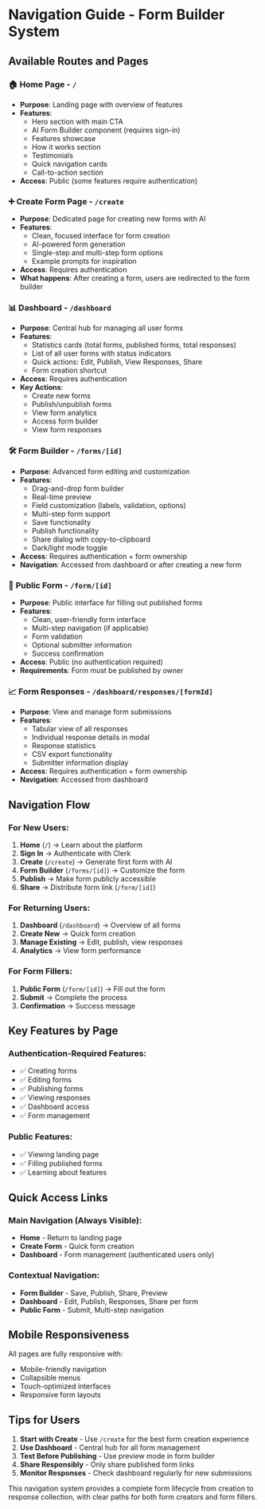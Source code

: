# Navigation Guide - Form Builder System

## Available Routes and Pages

### 🏠 **Home Page** - `/`
- **Purpose**: Landing page with overview of features
- **Features**: 
  - Hero section with main CTA
  - AI Form Builder component (requires sign-in)
  - Features showcase
  - How it works section
  - Testimonials
  - Quick navigation cards
  - Call-to-action section
- **Access**: Public (some features require authentication)

### ➕ **Create Form Page** - `/create`
- **Purpose**: Dedicated page for creating new forms with AI
- **Features**:
  - Clean, focused interface for form creation
  - AI-powered form generation
  - Single-step and multi-step form options
  - Example prompts for inspiration
- **Access**: Requires authentication
- **What happens**: After creating a form, users are redirected to the form builder

### 📊 **Dashboard** - `/dashboard`
- **Purpose**: Central hub for managing all user forms
- **Features**:
  - Statistics cards (total forms, published forms, total responses)
  - List of all user forms with status indicators
  - Quick actions: Edit, Publish, View Responses, Share
  - Form creation shortcut
- **Access**: Requires authentication
- **Key Actions**:
  - Create new forms
  - Publish/unpublish forms
  - View form analytics
  - Access form builder
  - View form responses

### 🛠️ **Form Builder** - `/forms/[id]`
- **Purpose**: Advanced form editing and customization
- **Features**:
  - Drag-and-drop form builder
  - Real-time preview
  - Field customization (labels, validation, options)
  - Multi-step form support
  - Save functionality
  - Publish functionality
  - Share dialog with copy-to-clipboard
  - Dark/light mode toggle
- **Access**: Requires authentication + form ownership
- **Navigation**: Accessed from dashboard or after creating a new form

### 📝 **Public Form** - `/form/[id]`
- **Purpose**: Public interface for filling out published forms
- **Features**:
  - Clean, user-friendly form interface
  - Multi-step navigation (if applicable)
  - Form validation
  - Optional submitter information
  - Success confirmation
- **Access**: Public (no authentication required)
- **Requirements**: Form must be published by owner

### 📈 **Form Responses** - `/dashboard/responses/[formId]`
- **Purpose**: View and manage form submissions
- **Features**:
  - Tabular view of all responses
  - Individual response details in modal
  - Response statistics
  - CSV export functionality
  - Submitter information display
- **Access**: Requires authentication + form ownership
- **Navigation**: Accessed from dashboard

## Navigation Flow

### For New Users:
1. **Home** (`/`) → Learn about the platform
2. **Sign In** → Authenticate with Clerk
3. **Create** (`/create`) → Generate first form with AI
4. **Form Builder** (`/forms/[id]`) → Customize the form
5. **Publish** → Make form publicly accessible
6. **Share** → Distribute form link (`/form/[id]`)

### For Returning Users:
1. **Dashboard** (`/dashboard`) → Overview of all forms
2. **Create New** → Quick form creation
3. **Manage Existing** → Edit, publish, view responses
4. **Analytics** → View form performance

### For Form Fillers:
1. **Public Form** (`/form/[id]`) → Fill out the form
2. **Submit** → Complete the process
3. **Confirmation** → Success message

## Key Features by Page

### Authentication-Required Features:
- ✅ Creating forms
- ✅ Editing forms
- ✅ Publishing forms
- ✅ Viewing responses
- ✅ Dashboard access
- ✅ Form management

### Public Features:
- ✅ Viewing landing page
- ✅ Filling published forms
- ✅ Learning about features

## Quick Access Links

### Main Navigation (Always Visible):
- **Home** - Return to landing page
- **Create Form** - Quick form creation
- **Dashboard** - Form management (authenticated users only)

### Contextual Navigation:
- **Form Builder** - Save, Publish, Share, Preview
- **Dashboard** - Edit, Publish, Responses, Share per form
- **Public Form** - Submit, Multi-step navigation

## Mobile Responsiveness

All pages are fully responsive with:
- Mobile-friendly navigation
- Collapsible menus
- Touch-optimized interfaces
- Responsive form layouts

## Tips for Users

1. **Start with Create** - Use `/create` for the best form creation experience
2. **Use Dashboard** - Central hub for all form management
3. **Test Before Publishing** - Use preview mode in form builder
4. **Share Responsibly** - Only share published form links
5. **Monitor Responses** - Check dashboard regularly for new submissions

This navigation system provides a complete form lifecycle from creation to response collection, with clear paths for both form creators and form fillers.